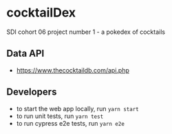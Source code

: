 # cocktailDex
SDI cohort 06 project number 1 - a pokedex of cocktails

## Data API
- https://www.thecocktaildb.com/api.php

## Developers 
- to start the web app locally, run ```yarn start```
- to run unit tests, run ```yarn test```
- to run cypress e2e tests, run ```yarn e2e```
